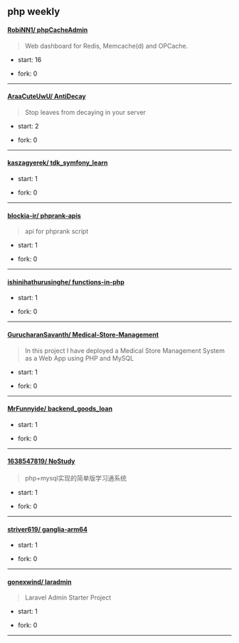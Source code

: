 ## php weekly

#### [RobiNN1/ phpCacheAdmin](https://github.com/RobiNN1/phpCacheAdmin)
>  Web dashboard for Redis, Memcache(d) and OPCache.
+ start: 16
+ fork: 0
---
#### [AraaCuteUwU/ AntiDecay](https://github.com/AraaCuteUwU/AntiDecay)
>  Stop leaves from decaying in your server
+ start: 2
+ fork: 0
---
#### [kaszagyerek/ tdk_symfony_learn](https://github.com/kaszagyerek/tdk_symfony_learn)
>  
+ start: 1
+ fork: 0
---
#### [blockia-ir/ phprank-apis](https://github.com/blockia-ir/phprank-apis)
>  api for phprank script
+ start: 1
+ fork: 0
---
#### [ishinihathurusinghe/ functions-in-php](https://github.com/ishinihathurusinghe/functions-in-php)
>  
+ start: 1
+ fork: 0
---
#### [GurucharanSavanth/ Medical-Store-Management](https://github.com/GurucharanSavanth/Medical-Store-Management)
>  In this project I have deployed a Medical Store Management System as a Web App using PHP and MySQL 
+ start: 1
+ fork: 0
---
#### [MrFunnyide/ backend_goods_loan](https://github.com/MrFunnyide/backend_goods_loan)
>  
+ start: 1
+ fork: 0
---
#### [1638547819/ NoStudy](https://github.com/1638547819/NoStudy)
>  php+mysql实现的简单版学习通系统
+ start: 1
+ fork: 0
---
#### [striver619/ ganglia-arm64](https://github.com/striver619/ganglia-arm64)
>  
+ start: 1
+ fork: 0
---
#### [gonexwind/ laradmin](https://github.com/gonexwind/laradmin)
>  Laravel Admin Starter Project
+ start: 1
+ fork: 0
---